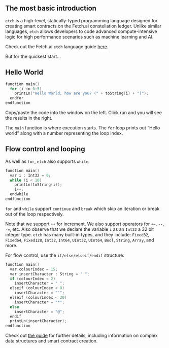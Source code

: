 ## The most basic introduction

`etch` is a high-level, statically-typed programming language designed for creating smart contracts on the Fetch.ai constellation ledger. Unlike similar languages, `etch` allows developers to code advanced compute-intensive logic for high performance scenarios such as machine learning and AI.

Check out the Fetch.ai `etch` language guide <a href="https://docs.fetch.ai/etch-language/" target=_blank>here</a>.

But for the quickest start...

## Hello World
    
``` c++
function main()
  for (i in 0:5)
    printLn("Hello World, how are you? (" + toString(i) + ")");
  endfor
endfunction
```
  
Copy/paste the code into the window on the left. Click run and you will see the results in the right.

The `main` function is where execution starts. The `for` loop prints out “Hello world” along with a number representing the loop index.

## Flow control and looping

As well as `for`, `etch` also supports `while`:

``` c++
function main()
  var i : Int32 = 0;
  while (i < 10)
    printLn(toString(i));
    i++;
  endwhile
endfunction
```
    
`for` and `while` support `continue` and `break` which skip an iteration or break out of the loop respectively.

Note that we support `++` for increment. We also support operators for `+=`, `--`, `-=`, etc. Also observe that we declare the variable `i` as an `Int32` a 32 bit integer type. `etch` has many built-in types, and they include: `Fixed32`, `Fixed64`, `Fixed128`, `Int32`, `Int64`, `UInt32`, `UInt64`, `Bool`, `String`, `Array`, and more.

For flow control, use the `if/else/elseif/endif` structure:

``` c++
function main()
  var colourIndex = 15;
  var insertCharacter : String = " ";
  if (colourIndex < 2)
    insertCharacter = " ";
  elseif (colourIndex < 8)
    insertCharacter = "'";
  elseif (colourIndex < 20)
    insertCharacter = "*";
  else
    insertCharacter = "@";
  endif
  printLn(insertCharacter);
endfunction
```           

Check out <a href="https://docs.fetch.ai/etch-language/" target=_blank>the guide</a> for further details, including information on complex data structures and smart contract creation.


